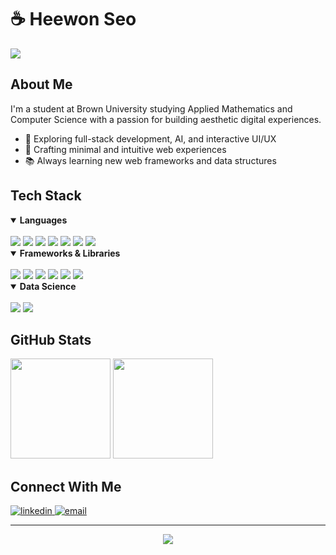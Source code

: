 # ☕ Heewon Seo

<div align="left">
  <img src="https://readme-typing-svg.herokuapp.com?font=Fira+Code&duration=3000&pause=1000&color=7D4F3F&center=false&vCenter=true&width=435&lines=Full-Stack+Developer;Applied+Math+%2B+CS+%40+Brown;AI+%26+Interactive+UI%2FUX+Enthusiast">
</div>

## About Me

I'm a student at Brown University studying Applied Mathematics and Computer Science with a passion for building aesthetic digital experiences.

- 🌱 Exploring full-stack development, AI, and interactive UI/UX
- 🎨 Crafting minimal and intuitive web experiences
- 📚 Always learning new web frameworks and data structures

## Tech Stack

<details open>
<summary><b>Languages</b></summary>
<br>
<img src="https://img.shields.io/badge/TypeScript-3178C6?style=flat-square&logo=typescript&logoColor=white" />
<img src="https://img.shields.io/badge/JavaScript-F7DF1E?style=flat-square&logo=javascript&logoColor=black" />
<img src="https://img.shields.io/badge/Python-3776AB?style=flat-square&logo=python&logoColor=white" />
<img src="https://img.shields.io/badge/Java-ED8B00?style=flat-square&logo=openjdk&logoColor=white" />
<img src="https://img.shields.io/badge/C++-00599C?style=flat-square&logo=cplusplus&logoColor=white" />
<img src="https://img.shields.io/badge/HTML5-E34F26?style=flat-square&logo=html5&logoColor=white" />
<img src="https://img.shields.io/badge/CSS3-1572B6?style=flat-square&logo=css3&logoColor=white" />
</details>

<details open>
<summary><b>Frameworks & Libraries</b></summary>
<br>
<img src="https://img.shields.io/badge/React-61DAFB?style=flat-square&logo=react&logoColor=black" />
<img src="https://img.shields.io/badge/Node.js-339933?style=flat-square&logo=nodedotjs&logoColor=white" />
<img src="https://img.shields.io/badge/Tailwind_CSS-06B6D4?style=flat-square&logo=tailwindcss&logoColor=white" />
<img src="https://img.shields.io/badge/Sass-CC6699?style=flat-square&logo=sass&logoColor=white" />
<img src="https://img.shields.io/badge/Flask-000000?style=flat-square&logo=flask&logoColor=white" />
<img src="https://img.shields.io/badge/Astro-FF5D01?style=flat-square&logo=astro&logoColor=white" />
</details>

<details open>
<summary><b>Data Science</b></summary>
<br>
<img src="https://img.shields.io/badge/Pandas-150458?style=flat-square&logo=pandas&logoColor=white" />
<img src="https://img.shields.io/badge/NumPy-013243?style=flat-square&logo=numpy&logoColor=white" />
</details>

## GitHub Stats

<div align="left">
  <img src="https://github-readme-stats.vercel.app/api?username=heewonseo7&show_icons=true&count_private=true&hide_border=true&title_color=7D4F3F&text_color=8B5A2B&icon_color=A98274&bg_color=FFF8F0" height="160em" />
  <img src="https://github-readme-streak-stats.herokuapp.com/?user=heewonseo7&hide_border=true&background=FFF8F0&stroke=7D4F3F&ring=A98274&fire=7D4F3F&currStreakNum=8B5A2B&sideNums=8B5A2B&currStreakLabel=7D4F3F&sideLabels=7D4F3F&dates=A98274" height="160em" />
</div>

## Connect With Me

<div align="left">
  <a href="https://linkedin.com/in/heewonseo" target="_blank">
    <img src="https://img.shields.io/badge/LinkedIn-0077B5?style=flat-square&logo=linkedin&logoColor=white" alt="linkedin" />
  </a>
  <a href="mailto:heewon_seo@brown.edu">
    <img src="https://img.shields.io/badge/Email-D14836?style=flat-square&logo=gmail&logoColor=white" alt="email" />
  </a>
</div>

---

<div align="center">
  <img src="https://komarev.com/ghpvc/?username=heewonseo7&color=A98274&style=flat-square" />
</div>
